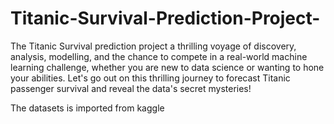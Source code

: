 # Titanic-Survival-Prediction-Project-


The Titanic Survival prediction project  a thrilling voyage of discovery, analysis, modelling, and the chance to compete in a real-world machine learning challenge, whether you are new to data science or wanting to hone your abilities.
Let's go out on this thrilling journey to forecast Titanic passenger survival and reveal the data's secret mysteries!

The datasets is imported from kaggle 
